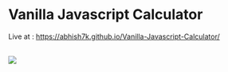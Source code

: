 <h1> Vanilla Javascript Calculator </h1>

<p>

Live at : https://abhish7k.github.io/Vanilla-Javascript-Calculator/

<br>

<img src="https://i.imgur.com/R8Mu1Ry.jpg" />

</p>
